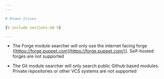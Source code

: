 ```yaml
---
---

# Known Issues

{% include sections.md %}

---
```


- The Forge module searcher will only use the internet facing forge ([https://forge.puppet.com](https://forge.puppet.com/)). Self-hosted forges are not supported

- The Git module searcher will only search public Github based modules. Private repositories or other VCS systems are not supported

